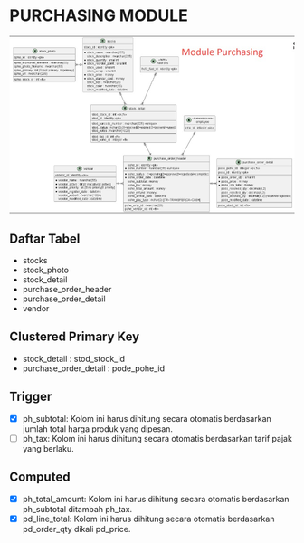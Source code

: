 # PURCHASING MODULE

![table structure](purchasing_module.jpeg)

## Daftar Tabel
- stocks
- stock_photo
- stock_detail
- purchase_order_header
- purchase_order_detail
- vendor

## Clustered Primary Key
- stock_detail : stod_stock_id
- purchase_order_detail : pode_pohe_id

## Trigger 
- [x] ph_subtotal: Kolom ini harus dihitung secara otomatis berdasarkan jumlah total harga produk yang dipesan.
- [ ] ph_tax: Kolom ini harus dihitung secara otomatis berdasarkan tarif pajak yang berlaku.

## Computed
- [x] ph_total_amount: Kolom ini harus dihitung secara otomatis berdasarkan ph_subtotal ditambah ph_tax.
- [x] pd_line_total: Kolom ini harus dihitung secara otomatis berdasarkan pd_order_qty dikali pd_price. 